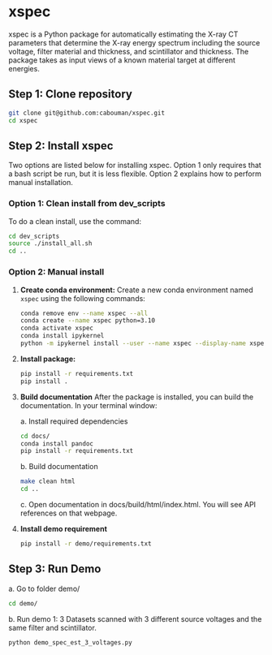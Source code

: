 # xspec

xspec is a Python package for automatically estimating the X-ray CT parameters that determine the X-ray energy spectrum including the source voltage, filter material and thickness, and scintillator and thickness. The package takes as input views of a known material target at different energies.

## Step 1: Clone repository

```bash
git clone git@github.com:cabouman/xspec.git
cd xspec
```

## Step 2: Install xspec

Two options are listed below for installing xspec. 
Option 1 only requires that a bash script be run, but it is less flexible. 
Option 2 explains how to perform manual installation.

### Option 1: Clean install from dev_scripts

To do a clean install, use the command:

```bash
cd dev_scripts
source ./install_all.sh
cd ..
```

### Option 2: Manual install

1. **Create conda environment:**
   Create a new conda environment named `xspec` using the following commands:

   ```bash
   conda remove env --name xspec --all
   conda create --name xspec python=3.10
   conda activate xspec
   conda install ipykernel
   python -m ipykernel install --user --name xspec --display-name xspec
   ```

2. **Install package:**

   ```bash
   pip install -r requirements.txt
   pip install .
   ```

3. **Build documentation**
   After the package is installed, you can build the documentation.
   In your terminal window:

   a. Install required dependencies

   ```bash
   cd docs/
   conda install pandoc
   pip install -r requirements.txt
   ```

   b. Build documentation

   ```bash
   make clean html
   cd ..
   ```

   c. Open documentation in docs/build/html/index.html. You will see API references on that webpage.

4. **Install demo requirement**

   ```bash
   pip install -r demo/requirements.txt
   ```

## Step 3: Run Demo

a. Go to folder demo/

```bash
cd demo/
```

b. Run demo 1: 3 Datasets scanned with 3 different source voltages and the same filter and scintillator.

```bash
python demo_spec_est_3_voltages.py
```